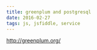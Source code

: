 ```yaml
---
title: greenplum and postgresql
date: 2016-02-27
tags: js, jsfiddle, service
---
```



http://greenplum.org/
